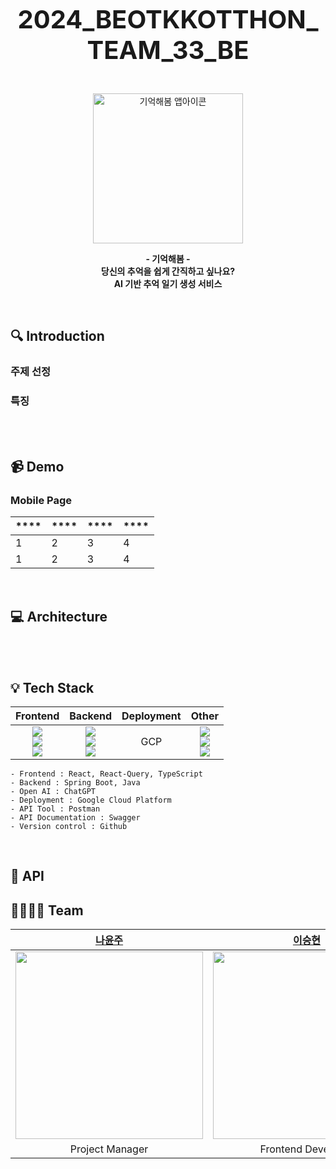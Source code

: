 <p align="center">
  <strong style="font-size: 40px">
2024_BEOTKKOTTHON_TEAM_33_BE 
  </strong>
</p>
<br>
<p align="center">
  <img width="240" alt="기억해봄 앱아이콘" src="">
</p>

<p align="center">
  <strong>
    - 기억해봄 -
    <br>
    당신의 추억을 쉽게 간직하고 싶나요?
    <br>
    AI 기반 추억 일기 생성 서비스
  </strong>
</p>
<br>



## 🔍 Introduction

### 주제 선정

### 특징
  <br><br>



## 📹 Demo

### Mobile Page

****| **** | **** |****
-----|------|------|-----
1| 2    | 3    |4
1| 2    | 3    |4

<br>



## 💻 Architecture

<br><br>



## 💡 Tech Stack
|                                                                                                                                                                      Frontend                                                                                                                                                                       |                                                                                                                                                                                                                                                                              Backend                                                                                                                                                                                                                                                                               | Deployment |Other|
|:---------------------------------------------------------------------------------------------------------------------------------------------------------------------------------------------------------------------------------------------------------------------------------------------------------------------------------------------------:|:------------------------------------------------------------------------------------------------------------------------------------------------------------------------------------------------------------------------------------------------------------------------------------------------------------------------------------------------------------------------------------------------------------------------------------------------------------------------------------------------------------------------------------------------------------------:|:----------:|:------:|
| <img src="https://img.shields.io/badge/React-61DBFB?style=flat-square&logo=React&logoColor=white"/></a><br><img src="https://img.shields.io/badge/React Query-FF475A?style=flat-square&logo=React Query&logoColor=white"/></a><br><img src="https://img.shields.io/badge/TypeScript-3776AB?style=flat-square&logo=TypeScript&logoColor=white"/></a> |<img src="https://img.shields.io/badge/Spring Boot-6DB33F?style=flat-square&logo=Spring Boot&logoColor=white"/></a><br><img src="https://img.shields.io/badge/Java-007396?style=flat-square&logo=Java&logoColor=white"/></a><br><img src="https://img.shields.io/badge/ChatGPT-74AA9C?style=flat-square&logo=OpenAI&logoColor=white"/></a>|    GCP     |<img src="https://img.shields.io/badge/Postman-FF6C37?style=flat-square&logo=Postman&logoColor=white"/></a><br><img src="https://img.shields.io/badge/Swagger-85EA2E?style=flat-square&logo=Swagger&logoColor=white"/></a><br><img src="https://img.shields.io/badge/Github-111011?style=flat-square&logo=Github&logoColor=white"/></a>

```
- Frontend : React, React-Query, TypeScript
- Backend : Spring Boot, Java
- Open AI : ChatGPT
- Deployment : Google Cloud Platform
- API Tool : Postman
- API Documentation : Swagger
- Version control : Github
```
<br>



## 📗 API



## 👨‍👩‍👧‍👧 Team

|           [나윤주]()           | [이승현]() | [박재현]() | [최기웅]() | [정연재]() |               [한예은]()               |
|:---------------------------:|:--------------------------------------:|:--------------------------------:|:---------------------------------:|:-----------------------------------:|:-----------------------------------:|
| <img width = "300" src =""> |      <img width = "300" src ="">       |   <img width = "300" src ="">    |    <img width = "300" src ="">    |     <img width = "300" src ="">     |       <img width = "300" src ="">   |
|       Project Manager       |           Frontend Developer           |        Frontend Developer        |         Backend Developer         |                    Backend Developer             |           Designer     |